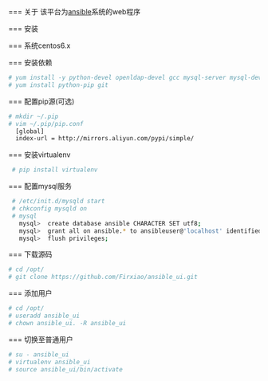 === 关于
该平台为[ansible](https://github.com/ansible/ansible)系统的web程序


=== 安装


=== 系统centos6.x

=== 安装依赖

```Bash
# yum install -y python-devel openldap-devel gcc mysql-server mysql-devel epel-release
# yum install python-pip git
``` 
    
=== 配置pip源(可选)

```Bash
# mkdir ~/.pip
# vim ~/.pip/pip.conf
  [global]
  index-url = http://mirrors.aliyun.com/pypi/simple/
```

=== 安装virtualenv

```Bash
 # pip install virtualenv
```

=== 配置mysql服务

```Bash
 # /etc/init.d/mysqld start
 # chkconfig mysqld on
 # mysql
   mysql>  create database ansible CHARACTER SET utf8;
   mysql>  grant all on ansible.* to ansibleuser@'localhost' identified by 'password';
   mysql>  flush privileges;
```

=== 下载源码

```Bash
# cd /opt/
# git clone https://github.com/Firxiao/ansible_ui.git
```

=== 添加用户

```Bash
# cd /opt/
# useradd ansible_ui
# chown ansible_ui. -R ansible_ui
```

=== 切换至普通用户

```Bash
# su - ansible_ui
# virtualenv ansible_ui
# source ansible_ui/bin/activate
```

